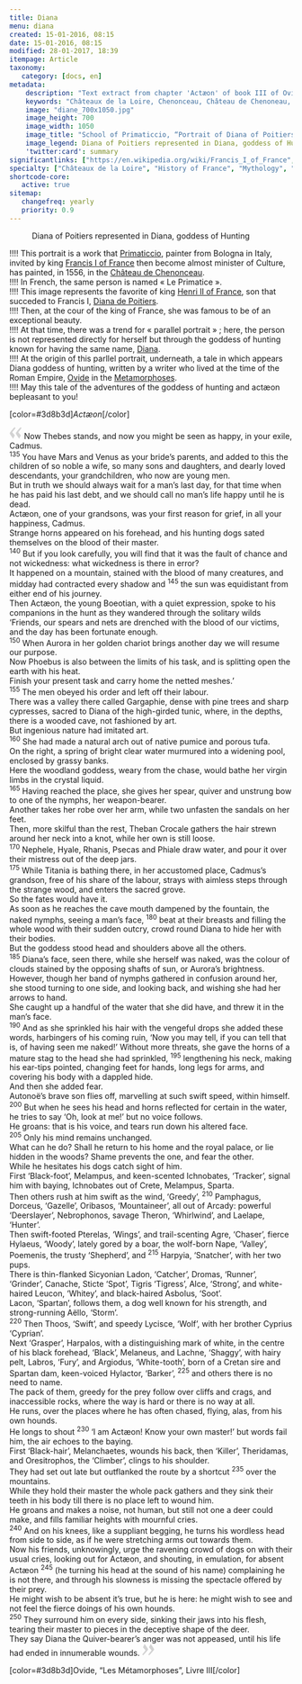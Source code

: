 ```yaml
---
title: Diana
menu: diana
created: 15-01-2016, 08:15
date: 15-01-2016, 08:15
modified: 28-01-2017, 18:39
itempage: Article
taxonomy:
   category: [docs, en]
metadata:
    description: "Text extract from chapter 'Actæon' of book III of Ovid's Metamorphoses and used by painter Francesco Primaticcio to realise the portrait of Diana of Poitiers exposed in the Castle of Chenonceau"
    keywords: "Châteaux de la Loire, Chenonceau, Château de Chenoneau, Castle Of Chenonceau, Le Primatice, Primaticcio, Diane de Poitiers, Diana of Poitiers, Ovid, The Metamorphoses, Actæon, Acteon, Metamorphoseon, Ovidius, Primaticcio"
    image: "diane_700x1050.jpg"
    image_height: 700
    image_width: 1050
    image_title: "School of Primaticcio, “Portrait of Diana of Poitiers”"
    image_legend: Diana of Poitiers represented in Diana, goddess of Hunting
    'twitter:card': summary
significantlinks: ["https://en.wikipedia.org/wiki/Francis_I_of_France", "https://en.wikipedia.org/wiki/Francesco_Primaticcio", "https://en.wikipedia.org/wiki/Château_de_Chenonceau", "https://en.wikipedia.org/wiki/Henry_II_of_France", "https://en.wikipedia.org/wiki/Diane_de_Poitiers", "https://en.wikipedia.org/wiki/Diana_(mythology)", "https://en.wikipedia.org/wiki/Ovid", "https://en.wikipedia.org/wiki/Metamorphoses"]
specialty: ["Châteaux de la Loire", "History of France", "Mythology", "Culture of royal french court", "Litterature of the Roman Empire", "Roman Imperial Litterature", "Chenonceau", "Château de Chenoneau", "Castle Of Chenonceau", "Le Primatice", "Primaticcio", "Diane de Poitiers", "Diana of Poitiers", "Ovid", "The Metamorphoses", "Actæon", "Acteon", "Metamorphoseon", "Ovidius", "Primaticcio"]
shortcode-core:
   active: true
sitemap:
   changefreq: yearly
   priority: 0.9
---
```

<figure><picture>
<source
media="(min-width: 959px)"
sizes="(max-width: 767px) 98vw, (min-width: 959px) 50vw, 86vw"
srcset="
/user/sites/docs/pages/01.home/03.chateaux-de-la-loire/02.chenonceau/01.diane/diane-280.webp 280w,
/user/sites/docs/pages/01.home/03.chateaux-de-la-loire/02.chenonceau/01.diane/diane-380.webp 380w,
/user/sites/docs/pages/01.home/03.chateaux-de-la-loire/02.chenonceau/01.diane/diane-480.webp 480w,
/user/sites/docs/pages/01.home/03.chateaux-de-la-loire/02.chenonceau/01.diane/diane-640.webp 640w,
/user/sites/docs/pages/01.home/03.chateaux-de-la-loire/02.chenonceau/01.diane/diane_700x1050.webp 700w"
type="image/webp">
<source
media="(min-width: 959px)"
sizes="(max-width: 767px) 98vw, (min-width: 959px) 50vw, 86vw"
srcset="
/user/sites/docs/pages/01.home/03.chateaux-de-la-loire/02.chenonceau/01.diane/diane-280.jpg 280w,
/user/sites/docs/pages/01.home/03.chateaux-de-la-loire/02.chenonceau/01.diane/diane-380.jpg 380w,
/user/sites/docs/pages/01.home/03.chateaux-de-la-loire/02.chenonceau/01.diane/diane-480.jpg 480w,
/user/sites/docs/pages/01.home/03.chateaux-de-la-loire/02.chenonceau/01.diane/diane-640.jpg 640w,
/user/sites/docs/pages/01.home/03.chateaux-de-la-loire/02.chenonceau/01.diane/diane_700x1050.jpg 700w"
>
<source
sizes="(max-width: 767px) 98vw, (min-width: 959px) 50vw, 86vw"
srcset="
/user/sites/docs/pages/01.home/03.chateaux-de-la-loire/02.chenonceau/01.diane/diane-focus-280.webp 280w,
/user/sites/docs/pages/01.home/03.chateaux-de-la-loire/02.chenonceau/01.diane/diane-focus-380.webp 380w,
/user/sites/docs/pages/01.home/03.chateaux-de-la-loire/02.chenonceau/01.diane/diane-focus-480.webp 480w,
/user/sites/docs/pages/01.home/03.chateaux-de-la-loire/02.chenonceau/01.diane/diane-focus-640.webp 640w,
/user/sites/docs/pages/01.home/03.chateaux-de-la-loire/02.chenonceau/01.diane/diane-focus_700x1050.webp 700w"
>
<img　src="/user/sites/docs/pages/01.home/03.chateaux-de-la-loire/02.chenonceau/01.diane/diane-focus_700x798.jpg" alt="School of Primaticcio, “Portrait of Diana of Poitiers”, Château de Chenonceau" title="School of Primaticcio, “Portrait of Diana of Poitiers”, Château de Chenonceau" class="class-diane-img"
sizes="(max-width: 767px) 98vw, (min-width: 959px) 50vw, 86vw"
srcset="
/user/sites/docs/pages/01.home/03.chateaux-de-la-loire/02.chenonceau/01.diane/diane-focus-280.jpg 280w,
/user/sites/docs/pages/01.home/03.chateaux-de-la-loire/02.chenonceau/01.diane/diane-focus-380.jpg 380w,
/user/sites/docs/pages/01.home/03.chateaux-de-la-loire/02.chenonceau/01.diane/diane-focus-480.jpg 480w,
/user/sites/docs/pages/01.home/03.chateaux-de-la-loire/02.chenonceau/01.diane/diane-focus-640.jpg 640w,
/user/sites/docs/pages/01.home/03.chateaux-de-la-loire/02.chenonceau/01.diane/diane-focus_700x798.jpg 700w"
>
</picture><figcaption>Diana of Poitiers represented in Diana, goddess of Hunting</figcaption></figure>

!!!! This portrait is a work that [Primaticcio][2], painter from Bologna in Italy, invited by king [Francis I of France][1] then become almost minister of Culture, has painted, in 1556, in the [Château de Chenonceau][3].  
!!!! In French, the same person is named « Le Primatice ».  
!!!! This image represents the favorite of king [Henri II of France][4], son that succeded to Francis I, [Diana de Poitiers][5].  
!!!! Then, at the cour of the king of France, she was famous to be of an exceptional beauty.  
!!!! At that time, there was a trend for « parallel portrait » ; here, the person is not represented directly for herself but through the goddess of hunting known for having the same name, [Diana][6].  
!!!! At the origin of this parllel portrait, underneath, a tale in which appears Diana goddess of hunting, written by a writer who lived at the time of the Roman Empire, [Ovide][7] in the [Metamorphoses][8].  
!!!! May this tale of the adventures of the goddess of hunting and actæon bepleasant to you!

[color=#3d8b3d]*Actæon*[/color]

<span><svg xmlns="http://www.w3.org/2000/svg" version="1" width="22px" height="22px" viewBox="0 0 78 78" fill="lightgrey" opacity="1"><path d="M76.5 9.0009L57.0898 32.605c-.88226 1.10283-.88226 1.54397-.88226 1.76454 0 1.10286 1.76455 3.30857 2.8674 4.632l13.0167 14.99877L61.50123 74.9545 50.4727 59.51456c-2.87047-3.97028-10.80793-15.88413-10.80793-19.19267 0-1.76458.6617-2.4263 6.6171-9.7051C60.8395 12.74754 63.04522 10.98297 70.98575 3.0455L76.5 9.00092zm-38.16172 0L18.9281 32.605c-.88228 1.10283-.88228 1.54397-.88228 1.76454 0 1.10286 1.76457 3.30857 2.86742 4.632L33.92688 54.0003 23.3395 74.9545 12.30793 59.51456C9.44053 55.54428 1.5 43.63043 1.5 40.3219c0-1.76458.6617-2.4263 6.6171-9.7051C22.67475 12.74754 24.88043 10.98297 32.82097 3.0455l5.51732 5.9554z"/></svg></span> 
Now Thebes stands, and now you might be seen as happy, in your exile, Cadmus.  
<sup>135</sup> You have Mars and Venus as your bride’s parents, and added to this the children of so noble a wife, so many sons and daughters, and dearly loved descendants, your grandchildren, who now are young men.  
But in truth we should always wait for a man’s last day, for that time when he has paid his last debt, and we should call no man’s life happy until he is dead.  
Actæon, one of your grandsons, was your first reason for grief, in all your happiness, Cadmus.  
Strange horns appeared on his forehead, and his hunting dogs sated themselves on the blood of their master.  
<sup>140</sup> But if you look carefully, you will find that it was the fault of chance and not wickedness: what wickedness is there in error?  
It happened on a mountain, stained with the blood of many creatures, and midday had contracted every shadow and <sup>145</sup> the sun was equidistant from either end of his journey.  
Then Actæon, the young Boeotian, with a quiet expression, spoke to his companions in the hunt as they wandered through the solitary wilds ‘Friends, our spears and nets are drenched with the blood of our victims, and the day has been fortunate enough.  
<sup>150</sup> When Aurora in her golden chariot brings another day we will resume our purpose.  
Now Phoebus is also between the limits of his task, and is splitting open the earth with his heat.  
Finish your present task and carry home the netted meshes.’  
<sup>155</sup> The men obeyed his order and left off their labour.  
There was a valley there called Gargaphie, dense with pine trees and sharp cypresses, sacred to Diana of the high-girded tunic, where, in the depths, there is a wooded cave, not fashioned by art.  
But ingenious nature had imitated art.  
<sup>160</sup> She had made a natural arch out of native pumice and porous tufa.  
On the right, a spring of bright clear water murmured into a widening pool, enclosed by grassy banks.  
Here the woodland goddess, weary from the chase, would bathe her virgin limbs in the crystal liquid.  
<sup>165</sup> Having reached the place, she gives her spear, quiver and unstrung bow to one of the nymphs, her weapon-bearer.  
Another takes her robe over her arm, while two unfasten the sandals on her feet.  
Then, more skilful than the rest, Theban Crocale gathers the hair strewn around her neck into a knot, while her own is still loose.  
<sup>170</sup> Nephele, Hyale, Rhanis, Psecas and Phiale draw water, and pour it over their mistress out of the deep jars.  
<sup>175</sup> While Titania is bathing there, in her accustomed place, Cadmus’s grandson, free of his share of the labour, strays with aimless steps through the strange wood, and enters the sacred grove.  
So the fates would have it.  
As soon as he reaches the cave mouth dampened by the fountain, the naked nymphs, seeing a man’s face, <sup>180</sup> beat at their breasts and filling the whole wood with their sudden outcry, crowd round Diana to hide her with their bodies.  
But the goddess stood head and shoulders above all the others.  
<sup>185</sup> Diana’s face, seen there, while she herself was naked, was the colour of clouds stained by the opposing shafts of sun, or Aurora’s brightness.  
However, though her band of nymphs gathered in confusion around her, she stood turning to one side, and looking back, and wishing she had her arrows to hand.  
She caught up a handful of the water that she did have, and threw it in the man’s face.  
<sup>190</sup> And as she sprinkled his hair with the vengeful drops she added these words, harbingers of his coming ruin, ‘Now you may tell, if you can tell that is, of having seen me naked!’ Without more threats, she gave the horns of a mature stag to the head she had sprinkled, <sup>195</sup> lengthening his neck, making his ear-tips pointed, changing feet for hands, long legs for arms, and covering his body with a dappled hide.  
And then she added fear.  
Autonoë’s brave son flies off, marvelling at such swift speed, within himself.  
<sup>200</sup> But when he sees his head and horns reflected for certain in the water, he tries to say ‘Oh, look at me!’ but no voice follows.  
He groans: that is his voice, and tears run down his altered face.  
<sup>205</sup> Only his mind remains unchanged.  
What can he do? Shall he return to his home and the royal palace, or lie hidden in the woods? Shame prevents the one, and fear the other.  
While he hesitates his dogs catch sight of him.  
First ‘Black-foot’, Melampus, and keen-scented Ichnobates, ‘Tracker’, signal him with baying, Ichnobates out of Crete, Melampus, Sparta.  
Then others rush at him swift as the wind, ‘Greedy’, <sup>210</sup> Pamphagus, Dorceus, ‘Gazelle’, Oribasos, ‘Mountaineer’, all out of Arcady: powerful ‘Deerslayer’, Nebrophonos, savage Theron, ‘Whirlwind’, and Laelape, ‘Hunter’.  
Then swift-footed Pterelas, ‘Wings’, and trail-scenting Agre, ‘Chaser’, fierce Hylaeus, ‘Woody’, lately gored by a boar, the wolf-born Nape, ‘Valley’, Poemenis, the trusty ‘Shepherd’, and <sup>215</sup> Harpyia, ‘Snatcher’, with her two pups.  
There is thin-flanked Sicyonian Ladon, ‘Catcher’, Dromas, ‘Runner’, ‘Grinder’, Canache, Sticte ‘Spot’, Tigris ‘Tigress’, Alce, ‘Strong’, and white-haired Leucon, ‘Whitey’, and black-haired Asbolus, ‘Soot’.  
Lacon, ‘Spartan’, follows them, a dog well known for his strength, and strong-running Aëllo, ‘Storm’.  
<sup>220</sup> Then Thoos, ‘Swift’, and speedy Lycisce, ‘Wolf’, with her brother Cyprius ‘Cyprian’.  
Next ‘Grasper’, Harpalos, with a distinguishing mark of white, in the centre of his black forehead, ‘Black’, Melaneus, and Lachne, ‘Shaggy’, with hairy pelt, Labros, ‘Fury’, and Argiodus, ‘White-tooth’, born of a Cretan sire and Spartan dam, keen-voiced Hylactor, ‘Barker’, <sup>225</sup> and others there is no need to name.  
The pack of them, greedy for the prey follow over cliffs and crags, and inaccessible rocks, where the way is hard or there is no way at all.  
He runs, over the places where he has often chased, flying, alas, from his own hounds.  
He longs to shout <sup>230</sup> ‘I am Actæon! Know your own master!’ but words fail him, the air echoes to the baying.  
First ‘Black-hair’, Melanchaetes, wounds his back, then ‘Killer’, Theridamas, and Oresitrophos, the ‘Climber’, clings to his shoulder.  
They had set out late but outflanked the route by a shortcut <sup>235</sup> over the mountains.  
While they hold their master the whole pack gathers and they sink their teeth in his body till there is no place left to wound him.  
He groans and makes a noise, not human, but still not one a deer could make, and fills familiar heights with mournful cries.  
<sup>240</sup> And on his knees, like a suppliant begging, he turns his wordless head from side to side, as if he were stretching arms out towards them.  
Now his friends, unknowingly, urge the ravening crowd of dogs on with their usual cries, looking out for Actæon, and shouting, in emulation, for absent Actæon <sup>245</sup> (he turning his head at the sound of his name) complaining he is not there, and through his slowness is missing the spectacle offered by their prey.  
He might wish to be absent it’s true, but he is here: he might wish to see and not feel the fierce doings of his own hounds.  
<sup>250</sup> They surround him on every side, sinking their jaws into his flesh, tearing their master to pieces in the deceptive shape of the deer.  
They say Diana the Quiver-bearer’s anger was not appeased, until his life had ended in innumerable wounds.
 <span><svg xmlns="http://www.w3.org/2000/svg" version="1" width="22px" height="22px" viewBox="0 0 78 78" fill="lightgrey" opacity="1"><path d="M1.5 68.9991L20.9102 45.395c.88226-1.10283.88226-1.54397.88226-1.76454 0-1.10286-1.76455-3.30857-2.8674-4.632L5.90836 23.9997 16.49877 3.0455 27.5273 18.48544c2.87047 3.97028 10.80793 15.88413 10.80793 19.19267 0 1.76458-.6617 2.4263-6.6171 9.7051C17.1605 65.25246 14.95478 67.01703 7.01425 74.9545L1.5 68.99908zm38.16172 0L59.0719 45.395c.88228-1.10283.88228-1.54397.88228-1.76454 0-1.10286-1.76457-3.30857-2.86742-4.632L44.07312 23.9997 54.6605 3.0455l11.03157 15.43992C68.55947 22.45572 76.5 34.36957 76.5 37.6781c0 1.76458-.6617 2.4263-6.6171 9.7051C55.32526 65.25246 53.11957 67.01703 45.17904 74.9545l-5.51732-5.9554z"/></svg></span>

[color=#3d8b3d]Ovide, “Les Métamorphoses”, Livre III[/color]  

[1]: https://en.wikipedia.org/wiki/Francis_I_of_France "https://en.wikipedia.org/wiki/Francis_I_of_France"
[2]: https://en.wikipedia.org/wiki/Francesco_Primaticcio "https://en.wikipedia.org/wiki/Francesco_Primaticcio"
[3]: https://en.wikipedia.org/wiki/Ch%C3%A2teau_de_Chenonceau "https://en.wikipedia.org/wiki/Château_de_Chenonceau"
[4]: https://en.wikipedia.org/wiki/Henry_II_of_France "https://en.wikipedia.org/wiki/Henry_II_of_France"
[5]: https://en.wikipedia.org/wiki/Diane_de_Poitiers "https://en.wikipedia.org/wiki/Diane_de_Poitiers"
[6]: https://en.wikipedia.org/wiki/Diana_(mythology) "https://en.wikipedia.org/wiki/Diana_(mythology)"
[7]: https://en.wikipedia.org/wiki/Ovid "https://en.wikipedia.org/wiki/Ovid"
[8]: https://en.wikipedia.org/wiki/Metamorphoses "https://en.wikipedia.org/wiki/Metamorphoses"